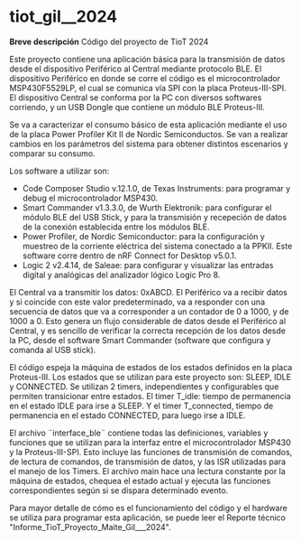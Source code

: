 # tiot_gil__2024

**Breve descripción**
Código del proyecto de TioT 2024

Este proyecto contiene una aplicación básica para la transmisión de datos desde el dispositivo Periférico al Central mediante protocolo BLE. El dispositivo Periférico en donde se corre el código es el microcontrolador MSP430F5529LP, el cual se comunica vía SPI con la placa Proteus-III-SPI. El dispositivo Central se conforma por la PC con diversos softwares corriendo, y un USB Dongle que contiene un módulo BLE Proteus-III. 

Se va a caracterizar el consumo básico de esta aplicación mediante el uso de la placa Power Profiler Kit II de Nordic Semiconductos. Se van a realizar cambios en los parámetros del sistema para obtener distintos escenarios y comparar su consumo.

Los software a utilizar son:
- Code Composer Studio v.12.1.0, de Texas Instruments: para programar y debug el microcontrolador MSP430.
- Smart Commander v1.3.3.0, de Wurth Elektronik: para configurar el módulo BLE del USB Stick, y para la transmisión y recepeción de datos de la conexión establecida entre los módulos BLE.
- Power Profiler, de Nordic Semiconductor: para la configuración y muestreo de la corriente eléctrica del sistema conectado a la PPKII. Este software corre dentro de nRF Connect for Desktop v5.0.1.
- Logic 2 v2.4.14, de Saleae: para configurar y visualizar las entradas digital y analógicas del analizador lógico Logic Pro 8.

El Central va a transmitir los datos: 0xABCD. El Periférico va a recibir datos y si coincide con este valor predeterminado, va a responder con una secuencia de datos que va a corresponder a un contador de 0 a 1000, y de 1000 a 0. Esto genera un flujo considerable de datos desde el Periférico al Central, y es sencillo de verificar la correcta recepción de los datos desde la PC, desde el software Smart Commander (software que configura y comanda al USB stick).

El código espeja la máquina de estados de los estados definidos en la placa Proteus-III. Los estados que se utilizan para este proyecto son: SLEEP, IDLE y CONNECTED. Se utilizan 2 timers, independientes y configurables que permiten transicionar entre estados. El timer T_idle: tiempo de permanencia en el estado IDLE para irse a SLEEP. Y el timer T_connected, tiempo de permanencia en el estado CONNECTED, para luego irse a IDLE.

El archivo ¨interface_ble¨ contiene todas las definiciones, variables y funciones que se utilizan para la interfaz entre el microcontrolador MSP430 y la Proteus-III-SPI. Esto incluye las funciones de transmisión de comandos, de lectura de comandos, de transmisión de datos, y las ISR utilizadas para el manejo de los Timers. El archivo main hace una lectura constante por la máquina de estados, chequea el estado actual y ejecuta las funciones correspondientes según si se dispara determinado evento.

Para mayor detalle de cómo es el funcionamiento del código y el hardware se utiliza para programar esta aplicación, se puede leer el Reporte técnico "Informe_TioT_Proyecto_Maite_Gil___2024".
